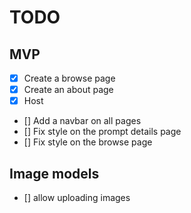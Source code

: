 # TODO

## MVP

- [x] Create a browse page
- [x] Create an about page
- [x] Host
- [] Add a navbar on all pages
- [] Fix style on the prompt details page
- [] Fix style on the browse page


## Image models
- [] allow uploading images
